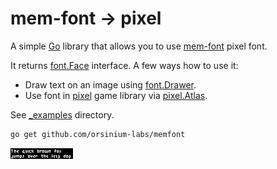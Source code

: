 # mem-font -> pixel

A simple [Go](https://golang.org/) library that allows you to use [mem-font](https://github.com/oddoid/mem) pixel font.

It returns [font.Face](https://godoc.org/golang.org/x/image/font#Face) interface. A few ways how to use it:

+ Draw text on an image using [font.Drawer](https://godoc.org/golang.org/x/image/font#Drawer).
+ Use font in [pixel](https://github.com/faiface/pixel) game library via [pixel.Atlas](https://pkg.go.dev/github.com/faiface/pixel/text#Atlas).

See [_examples](./_examples/) directory.

```bash
go get github.com/orsinium-labs/memfont
```

![example](./_examples/image/result.png)
